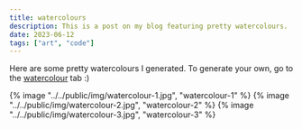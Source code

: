 ```yaml
---
title: watercolours
description: This is a post on my blog featuring pretty watercolours.
date: 2023-06-12
tags: ["art", "code"]
---
```


Here are some pretty watercolours I generated. To generate your own, go to the <a href="/watercolour/">watercolour</a> tab :)

{% image "../../public/img/watercolour-1.jpg", "watercolour-1" %}
{% image "../../public/img/watercolour-2.jpg", "watercolour-2" %}
{% image "../../public/img/watercolour-3.jpg", "watercolour-3" %}
